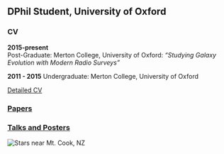 ## DPhil Student, University of Oxford 

### CV

**2015-present**  
Post-Graduate: Merton College, University of Oxford:
_“Studying Galaxy Evolution with Modern Radio Surveys”_

**2011 - 2015**
Undergraduate: Merton College, University of Oxford

[Detailed CV](cv.md)

### [Papers](papers.md)


### [Talks and Posters](talks.md)


![Stars near Mt. Cook, NZ](Stars.jpg)
